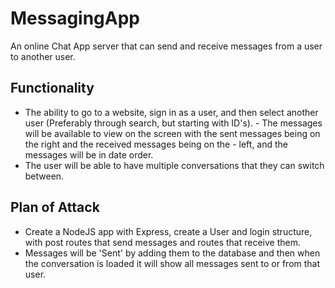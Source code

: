 # MessagingApp
An online Chat App server that can send and receive messages from a user to another user.

## Functionality

- The ability to go to a website, sign in as a user, and then select another user (Preferably through search, but starting with ID's).  - The messages will be available to view on the screen with the sent messages being on the right and the received messages being on the - left, and the messages will be in date order.
- The user will be able to have multiple conversations that they can switch between.

## Plan of Attack

- Create a NodeJS app with Express, create a User and login structure, with post routes that send messages and routes that receive them.
- Messages will be 'Sent' by adding them to the database and then when the conversation is loaded it will show all messages sent to or from that user.